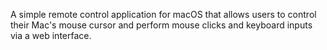 A simple remote control application for macOS that allows users to control their Mac's mouse cursor and perform mouse clicks and keyboard inputs via a web interface.
